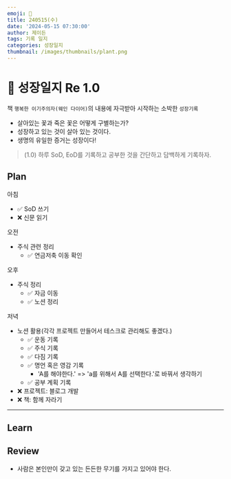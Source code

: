 ```yaml
---
emoji: 🌱
title: 240515(수)
date: '2024-05-15 07:30:00'
author: 제이든
tags: 기록 일지
categories: 성장일지
thumbnail: /images/thumbnails/plant.png
---
```


# 🌱 성장일지 Re 1.0

책 `행복한 이기주의자(웨인 다이어)`의 내용에 자극받아 시작하는 소박한 `성장기록`

- 살아있는 꽃과 죽은 꽃은 어떻게 구별하는가?
- 성장하고 있는 것이 살아 있는 것이다.
- 생명의 유일한 증거는 성장이다!

> (1.0) 하루 SoD, EoD를 기록하고 공부한 것을 간단하고 담백하게 기록하자.

## Plan

아침

- ✅ SoD 쓰기
- ❌ 신문 읽기

오전

- 주식 관련 정리
  - ✅ 연금저축 이동 확인

오후

- 주식 정리
  - ✅ 자금 이동
  - ✅ 노션 정리

저녁

- 노션 활용(각각 프로젝트 만들어서 테스크로 관리해도 좋겠다.)
  - ✅ 운동 기록
  - ✅ 주식 기록
  - ✅ 다짐 기록
  - ✅ 명언 혹은 영감 기록
    - 'A를 해야한다.' => 'a를 위해서 A를 선택한다.'로 바꿔서 생각하기
  - ✅ 공부 계획 기록
- ❌ 프로젝트: 블로그 개발
- ❌ 책: 함께 자라기

---

## Learn

## Review

- 사람은 본인만이 갖고 있는 든든한 무기를 가지고 있어야 한다.
